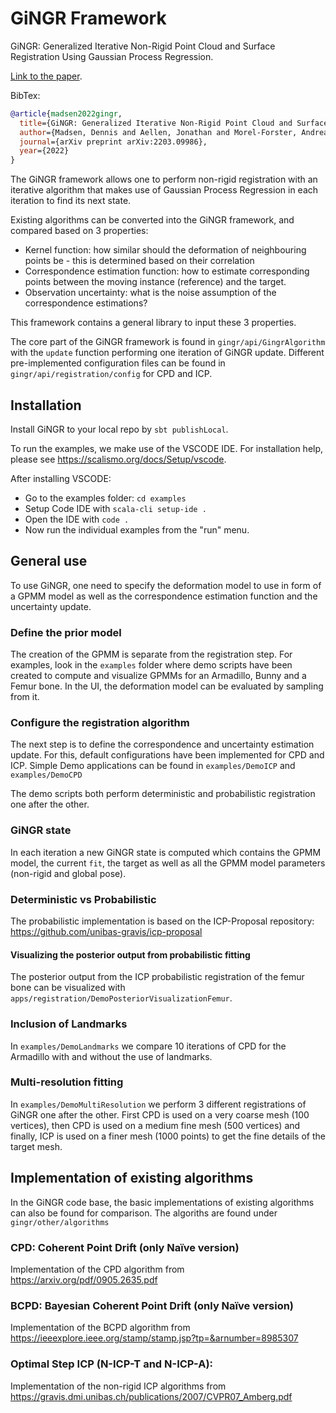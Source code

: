 # GiNGR Framework
GiNGR: Generalized Iterative Non-Rigid Point Cloud and Surface Registration Using Gaussian Process Regression. 

[Link to the paper](https://arxiv.org/pdf/2203.09986.pdf).

BibTex:
```bibtex
@article{madsen2022gingr,
  title={GiNGR: Generalized Iterative Non-Rigid Point Cloud and Surface Registration Using Gaussian Process Regression},
  author={Madsen, Dennis and Aellen, Jonathan and Morel-Forster, Andreas and Vetter, Thomas and L{\"u}thi, Marcel},
  journal={arXiv preprint arXiv:2203.09986},
  year={2022}
}
```

The GiNGR framework allows one to perform non-rigid registration with an iterative algorithm that makes use of Gaussian Process Regression in each iteration to find its next state. 

Existing algorithms can be converted into the GiNGR framework, and compared based on 3 properties:
 
 - Kernel function: how similar should the deformation of neighbouring points be - this is determined based on their correlation
 - Correspondence estimation function: how to estimate corresponding points between the moving instance (reference) and the target.
 - Observation uncertainty: what is the noise assumption of the correspondence estimations?

This framework contains a general library to input these 3 properties. 

The core part of the GiNGR framework is found in `gingr/api/GingrAlgorithm` with the `update` function performing one iteration of GiNGR update.
Different pre-implemented configuration files can be found in `gingr/api/registration/config` for CPD and ICP.

## Installation
Install GiNGR to your local repo by `sbt publishLocal`.

To run the examples, we make use of the VSCODE IDE. For installation help, please see https://scalismo.org/docs/Setup/vscode.

After installing VSCODE:

 - Go to the examples folder: `cd examples`
 - Setup Code IDE with `scala-cli setup-ide .`
 - Open the IDE with `code .`
 - Now run the individual examples from the "run" menu.

## General use
To use GiNGR, one need to specify the deformation model to use in form of a GPMM model as well as the correspondence estimation function and the uncertainty update.
### Define the prior model
The creation of the GPMM is separate from the registration step. For examples, look in the `examples` folder where demo scripts have been created to compute and visualize GPMMs for an Armadillo, Bunny and a Femur bone. In the UI, the deformation model can be evaluated by sampling from it.
### Configure the registration algorithm
The next step is to define the correspondence and uncertainty estimation update. 
For this, default configurations have been implemented for CPD and ICP. 
Simple Demo applications can be found in `examples/DemoICP` and `examples/DemoCPD`

The demo scripts both perform deterministic and probabilistic registration one after the other. 

### GiNGR state
In each iteration a new GiNGR state is computed which contains the GPMM model, the current `fit`, the target as well as all the GPMM model parameters (non-rigid and global pose).

### Deterministic vs Probabilistic
The probabilistic implementation is based on the ICP-Proposal repository: https://github.com/unibas-gravis/icp-proposal
#### Visualizing the posterior output from probabilistic fitting
The posterior output from the ICP probabilistic registration of the femur bone can be visualized with `apps/registration/DemoPosteriorVisualizationFemur`.

### Inclusion of Landmarks
In `examples/DemoLandmarks` we compare 10 iterations of CPD for the Armadillo with and without the use of landmarks.

### Multi-resolution fitting
In `examples/DemoMultiResolution` we perform 3 different registrations of GiNGR one after the other. 
First CPD is used on a very coarse mesh (100 vertices), then CPD is used on a medium fine mesh (500 vertices) and finally, ICP is used on a finer mesh (1000 points) to get the fine details of the target mesh.


## Implementation of existing algorithms
In the GiNGR code base, the basic implementations of existing algorithms can also be found for comparison. The algoriths are found under `gingr/other/algorithms`
### CPD: Coherent Point Drift (only Naïve version)
Implementation of the CPD algorithm from https://arxiv.org/pdf/0905.2635.pdf
### BCPD: Bayesian Coherent Point Drift (only Naïve version)
Implementation of the BCPD algorithm from https://ieeexplore.ieee.org/stamp/stamp.jsp?tp=&arnumber=8985307
### Optimal Step ICP (N-ICP-T and N-ICP-A):
Implementation of the non-rigid ICP algorithms from https://gravis.dmi.unibas.ch/publications/2007/CVPR07_Amberg.pdf
